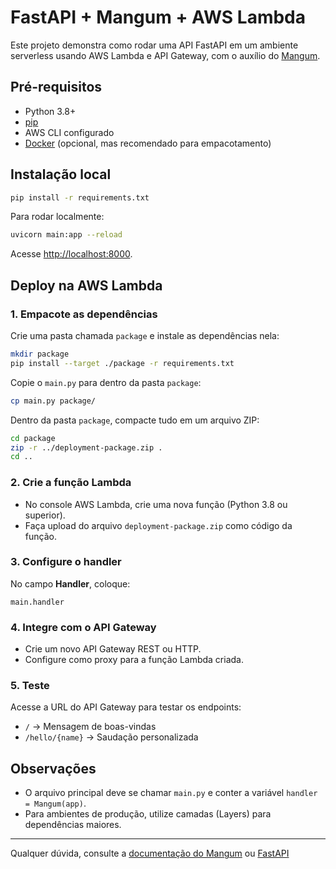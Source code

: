 # FastAPI + Mangum + AWS Lambda

Este projeto demonstra como rodar uma API FastAPI em um ambiente serverless usando AWS Lambda e API Gateway, com o auxílio do [Mangum](https://github.com/jordaneremieff/mangum).

## Pré-requisitos

- Python 3.8+
- [pip](https://pip.pypa.io/en/stable/)
- AWS CLI configurado
- [Docker](https://www.docker.com/) (opcional, mas recomendado para empacotamento)

## Instalação local

```sh
pip install -r requirements.txt
```

Para rodar localmente:

```sh
uvicorn main:app --reload
```

Acesse [http://localhost:8000](http://localhost:8000).

## Deploy na AWS Lambda

### 1. Empacote as dependências

Crie uma pasta chamada `package` e instale as dependências nela:

```sh
mkdir package
pip install --target ./package -r requirements.txt
```

Copie o `main.py` para dentro da pasta `package`:

```sh
cp main.py package/
```

Dentro da pasta `package`, compacte tudo em um arquivo ZIP:

```sh
cd package
zip -r ../deployment-package.zip .
cd ..
```

### 2. Crie a função Lambda

- No console AWS Lambda, crie uma nova função (Python 3.8 ou superior).
- Faça upload do arquivo `deployment-package.zip` como código da função.

### 3. Configure o handler

No campo **Handler**, coloque:

```
main.handler
```

### 4. Integre com o API Gateway

- Crie um novo API Gateway REST ou HTTP.
- Configure como proxy para a função Lambda criada.

### 5. Teste

Acesse a URL do API Gateway para testar os endpoints:

- `/` → Mensagem de boas-vindas
- `/hello/{name}` → Saudação personalizada

## Observações

- O arquivo principal deve se chamar `main.py` e conter a variável `handler = Mangum(app)`.
- Para ambientes de produção, utilize camadas (Layers) para dependências maiores.

---

Qualquer dúvida, consulte a [documentação do Mangum](https://mangum.io/) ou [FastAPI](https://fastapi.tiangolo.com/)
